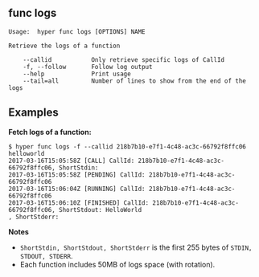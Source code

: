 ## func logs

    Usage:	hyper func logs [OPTIONS] NAME

    Retrieve the logs of a function

        --callid           Only retrieve specific logs of CallId
        -f, --follow       Follow log output
        --help             Print usage
        --tail=all         Number of lines to show from the end of the logs

## Examples

**Fetch logs of a function:**

    $ hyper func logs -f --callid 218b7b10-e7f1-4c48-ac3c-66792f8ffc06 helloworld
    2017-03-16T15:05:58Z [CALL] CallId: 218b7b10-e7f1-4c48-ac3c-66792f8ffc06, ShortStdin: 
    2017-03-16T15:05:58Z [PENDING] CallId: 218b7b10-e7f1-4c48-ac3c-66792f8ffc06
    2017-03-16T15:06:04Z [RUNNING] CallId: 218b7b10-e7f1-4c48-ac3c-66792f8ffc06
    2017-03-16T15:06:10Z [FINISHED] CallId: 218b7b10-e7f1-4c48-ac3c-66792f8ffc06, ShortStdout: HelloWorld
    , ShortStderr: 

**Notes**

* `ShortStdin, ShortStdout, ShortStderr` is the first 255 bytes of `STDIN, STDOUT, STDERR`.
* Each function includes 50MB of logs space (with rotation).
